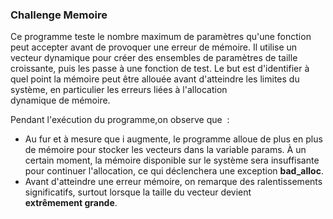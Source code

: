 <h3>Challenge Memoire</h3>

Ce programme  teste le nombre maximum de paramètres qu'une fonction peut accepter avant de provoquer une erreur de mémoire. Il utilise un vecteur dynamique pour créer des ensembles de paramètres de taille croissante, puis les passe à une fonction de test. Le but est d'identifier à quel point la mémoire peut être allouée avant d'atteindre les limites du système, en particulier les erreurs liées à l'allocation dynamique de mémoire.

Pendant l'exécution du programme,on observe que  :

- Au fur et à mesure que i augmente, le programme alloue de plus en plus de mémoire pour stocker les vecteurs dans la variable params. À un certain moment, la mémoire disponible sur le système sera insuffisante pour continuer l'allocation, ce qui déclenchera une exception <b>bad_alloc</b>.
- Avant d'atteindre une erreur mémoire, on remarque des ralentissements significatifs, surtout lorsque la taille du vecteur devient <b>extrêmement grande</b>.

<img href="challenge(int).png"></img>
